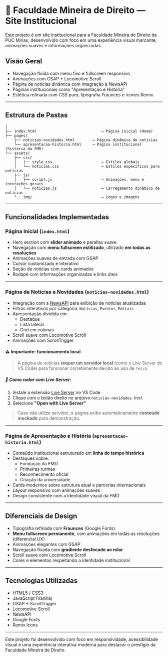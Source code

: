 
# 📘 Faculdade Mineira de Direito — Site Institucional

Este projeto é um site institucional para a Faculdade Mineira de Direito da PUC Minas, desenvolvido com foco em uma experiência visual marcante, animações suaves e informações organizadas.

## Visão Geral

- Navegação fluida com menu fixo e fullscreen responsivo
- Animações com GSAP + Locomotive Scroll
- Página de notícias dinâmica com integração à NewsAPI
- Páginas institucionais como "Apresentação e História"
- Estética refinada com CSS puro, tipografia Fraunces e ícones Remix

---

## Estrutura de Pastas

```
│
├── index.html                             ← Página inicial (Home)
├── pages/
    ├── noticias-novidades.html        ← Página dinâmica de notícias
    └── apresentacao-historia.html     ← Página institucional (história da FMD)
└── assets/
    ├── css/
    │   ├── style.css                      ← Estilos globais
    │   └── noticias.css                   ← Estilos específicos para notícias
    ├── js/
    │   ├── script.js                      ← Animações, menu e interações gerais
    │   └── noticias.js                    ← Carregamento dinâmico de notícias
    └── img/                               ← Logos e imagens
```

---

## Funcionalidades Implementadas

### Página Inicial (`index.html`)

- Hero section com **slider animado** e parallax suave
- Navegação com **menu fullscreen estilizado**, utilizado **em todas as resoluções**
- Animações suaves de entrada com GSAP
- Cursor customizado e interativo
- Seção de notícias com cards animados
- Rodapé com informações organizadas e links úteis

---

### Página de Notícias e Novidades (`noticias-novidades.html`)

- Integração com a [NewsAPI](https://newsapi.org/) para exibição de notícias atualizadas
- Filtros interativos por categoria: `Notícias`, `Eventos`, `Editais`
- Apresentação dividida em:
  - Destaque
  - Lista lateral
  - Grid em colunas
- Scroll suave com Locomotive Scroll
- Animações com ScrollTrigger

#### ⚠️ Importante: funcionamento local

> A página de notícias **requer um servidor local** (como o Live Server do VS Code) para funcionar corretamente devido ao uso de `fetch`.

##### 🔧 Como rodar com Live Server:

1. Instale a extensão [Live Server](https://marketplace.visualstudio.com/items?itemName=ritwickdey.LiveServer) no VS Code
2. Clique com o botão direito no arquivo `noticias-novidades.html`
3. Selecione **"Open with Live Server"**

> Caso não utilize servidor, a página exibe automaticamente **conteúdo mockado** para demonstração.

---

### Página de Apresentação e História (`apresentacao-historia.html`)

- Conteúdo institucional estruturado em **linha do tempo histórica**
- Destaques sobre:
  - Fundação da FMD
  - Primeiras turmas
  - Reconhecimento oficial
  - Criação da universidade
- Cards modernos sobre estrutura atual e parcerias internacionais
- Layout responsivo com animações suaves
- Design consistente com a identidade visual da FMD

---

## Diferenciais de Design

- Tipografia refinada com **Fraunces** (Google Fonts)
- **Menu fullscreen permanente**, com animações em todas as resoluções (diferencial UX)
- Animações elegantes com GSAP
- Navegação fixada com **gradiente desfocado ao rolar**
- Scroll suave com Locomotive Scroll
- Cores e elementos respeitando a identidade institucional

---

## Tecnologias Utilizadas

- HTML5 / CSS3
- JavaScript (Vanilla)
- GSAP + ScrollTrigger
- Locomotive Scroll
- NewsAPI
- Google Fonts
- Remix Icons

---

Este projeto foi desenvolvido com foco em responsividade, acessibilidade visual e uma experiência interativa moderna para destacar o prestígio da Faculdade Mineira de Direito.

